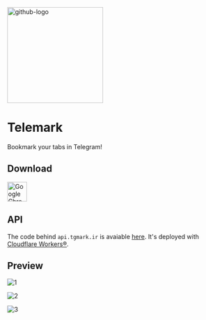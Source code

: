 <img alt="github-logo" src="https://user-images.githubusercontent.com/20593549/109845598-90a05d00-7c62-11eb-84a9-c9ae1cd9a7a2.png" width="220"/>


# Telemark
Bookmark your tabs in Telegram!
## Download
<a href="https://chrome.google.com/webstore/detail/telemark/pfpelimafhpcfmngnaafnndojnankolc"><img src="https://user-images.githubusercontent.com/20593549/109499549-4aa09900-7aaa-11eb-9a08-606576d9b18a.png" alt="Google Chrome" width="45"/></a>
## API
The code behind `api.tgmark.ir` is avaiable [here](https://gist.github.com/mahdyar/47348a67eb83d336d4bb0556a40bcc32). It's deployed with [Cloudflare Workers®](https://workers.cloudflare.com/).
## Preview
![1](https://user-images.githubusercontent.com/20593549/110006601-18539d80-7d2f-11eb-986c-ecab5ebf85d8.jpg)

![2](https://user-images.githubusercontent.com/20593549/110006613-1be72480-7d2f-11eb-9f2d-56a8c1cceea6.jpg)

![3](https://user-images.githubusercontent.com/20593549/110006617-1d185180-7d2f-11eb-84c7-4ac86f0de9c9.jpg)
